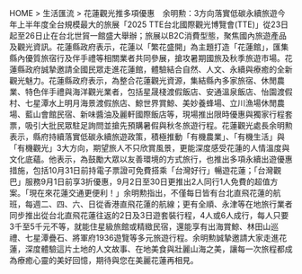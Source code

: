 HOME > 生活匯流 > 花蓮觀光推多項優惠　余明勲：3方向落實低碳永續旅遊今年上半年度全台規模最大的旅展「2025 TTE台北國際觀光博覽會(TTE)」從23日起至26日止在台北世貿一館盛大舉辦；旅展以B2C消費型態，聚焦國內旅遊產品及觀光資訊。花蓮縣政府表示，花蓮以「繁花盛開」為主題打造「花蓮館」，匯集縣內優質旅宿行及伴手禮等相關業者共同參展，搶攻暑期國旅及秋季旅遊市場。花蓮縣政府誠摯邀請全國民眾走進花蓮館，體驗結合自然、人文、永續與療癒的全新觀光魅力。花蓮縣政府表示，為整合花蓮觀光資源，集結縣內多家旅宿、休閒農業、特色伴手禮與海洋觀光業者，包括星晟棧渡假飯店、安通溫泉飯店、怡園渡假村、七星潭水上明月海景渡假旅店、鯨世界賞鯨、美妙養蜂場、立川漁場休閒農場、藍山會館民宿、新味醬油及麗軒國際飯店等，現場推出限時優惠與獨家行程套票，吸引大批民眾駐足詢問並搶先預購暑假與秋冬旅遊行程。花蓮觀光處長余明勲表示，縣府持續落實低碳永續旅遊政策，積極推動「有機農業」、「有機生活」與「有機觀光」3大方向，期望旅人不只欣賞風景，更能深度感受花蓮的人情溫度與文化底蘊。他表示，為鼓勵大眾以友善環境的方式旅行，也推出多項永續出遊優惠措施，包括10月31日前持電子票證可免費搭乘「台灣好行」暢遊花蓮；「台灣觀巴」服務9月1日前享3折優惠，9月2日至30日更推出2人同行1人免費的超值方案。「現在來花蓮交通更便利！」余明勲指出，不僅每日皆有台北直飛花蓮的航班，每週二、四、六、日從香港直飛花蓮的航線；更有全順、永津等在地旅行業者同步推出從台北直飛花蓮往返的2日及3日遊套裝行程，4人或6人成行，每人只要3千至5千元不等，就能住星級旅館或精緻民宿，還能享有出海賞鯨、林田山巡禮、七星潭疊石、將軍府1936遊覽等多元旅遊行程。余明勲誠摯邀請大家走進花蓮，深度體驗這片土地的人文故事、在地美食與壯麗山海之美，讓每一次旅程都成為療癒心靈的美好回憶，期待與您在美麗花蓮再相見。